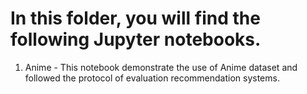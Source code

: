 # In this folder, you will find the following Jupyter notebooks.

1. Anime - This notebook demonstrate the use of Anime dataset and followed the protocol of evaluation recommendation systems.
